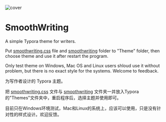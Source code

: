 ![cover](https://user-images.githubusercontent.com/2960097/95231900-5c04b280-0836-11eb-940c-1d5157388a53.png)

# SmoothWriting

A simple Typora theme for writers.

Put  [smoothwriting.css](https://github.com/nightwind93/SmoothWriting/blob/main/smoothwriting.css) file and [smoothwriting](https://github.com/nightwind93/SmoothWriting/tree/main/smoothwriting) folder to "Theme" folder, then choose theme and use it after restart the program.

Only test theme on Windows, Mac OS and Linux users shloud use it without problem, but there is no exact style for the systems. Welcome to feedback. 

为写作者设计的 Typora 主题。

把 [smoothwriting.css](https://github.com/nightwind93/SmoothWriting/blob/main/smoothwriting.css) 文件与 [smoothwriting](https://github.com/nightwind93/SmoothWriting/tree/main/smoothwriting) 文件夹一并放入Typora的"Themes"文件夹中，重启程序后，选择主题并使用即可。

目前只在Windows环境测试，Mac和Linux的系统上，应该可以使用，只是没有针对性的样式设计。欢迎反馈。




